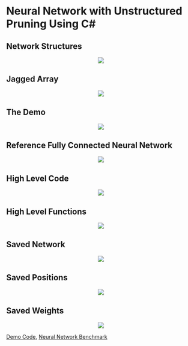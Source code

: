 # Neural Network with Unstructured Pruning Using C#

## Network Structures
<p align="center">
  <img src="https://github.com/grensen/neural_network_pruning/blob/main/figures/network_structures.png?raw=true">
</p>


## Jagged Array
<p align="center">
  <img src="https://github.com/grensen/neural_network_pruning/blob/main/figures/array_type.png?raw=true">
</p>


## The Demo
<p align="center">
  <img src="https://github.com/grensen/neural_network_pruning/blob/main/figures/pruning_demo.png?raw=true">
</p>

## Reference Fully Connected Neural Network
<p align="center">
  <img src="https://github.com/grensen/neural_network_benchmark/raw/main/benchmark.png?raw=true">
</p>

## High Level Code
<p align="center">
  <img src="https://github.com/grensen/neural_network_pruning/blob/main/figures/high_level_demo.png?raw=true">
</p>

## High Level Functions
<p align="center">
  <img src="https://github.com/grensen/neural_network_pruning/blob/main/figures/high_level_functions.png?raw=true">
</p>

## Saved Network
<p align="center">
  <img src="https://github.com/grensen/neural_network_pruning/blob/main/figures/network_file.png?raw=true">
</p>

## Saved Positions
<p align="center">
  <img src="https://github.com/grensen/neural_network_pruning/blob/main/figures/positions_file.png?raw=true">
</p>

## Saved Weights
<p align="center">
  <img src="https://github.com/grensen/neural_network_pruning/blob/main/figures/weights_file.png?raw=true">
</p>

[Demo Code](https://github.com/grensen/ML_demos/blob/main/code/neural_network_benchmark.cs),
[Neural Network Benchmark](https://github.com/grensen/neural_network_benchmark)

